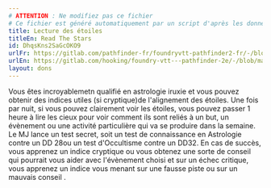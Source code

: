 ```yaml
---
# ATTENTION : Ne modifiez pas ce fichier
# Ce fichier est généré automatiquement par un script d'après les données du module Foundry VTT officiel et de sa traduction
title: Lecture des étoiles
titleEn: Read The Stars
id: DhqsKns2SaGcOKO9
urlFr: https://gitlab.com/pathfinder-fr/foundryvtt-pathfinder2-fr/-/blob/master/data/feats/DhqsKns2SaGcOKO9.htm
urlEn: https://gitlab.com/hooking/foundry-vtt---pathfinder-2e/-/blob/master/packs/data/feats.db/read-the-stars.json
layout: dons
---
```

Vous êtes incroyablemetn qualifié en astrologie iruxie et vous pouvez obtenir des indices utiles (si cryptique)de l'alignement des étoiles. Une fois par nuit, si vous pouvez clairement voir les étoiles, vous pouvez passer 1 heure à lire les cieux pour voir comment ils sont reliés à un but, un évènement ou une activité particulière qui va se produire dans la semaine. Le MJ lance un test secret, soit un test de connaissance en Astrologie contre un DD 28ou un test d'Occultisme contre un DD32. En cas de succès, vous apprenez un indice cryptique ou vous obtenez une sorte de conseil  qui pourrait vous aider avec l'évènement choisi et sur un échec critique, vous apprenez un indice vous menant sur une fausse piste ou sur un mauvais conseil .
